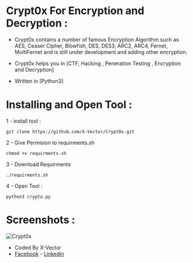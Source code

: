 # Crypt0x For Encryption and Decryption :
- Crypt0x contains a number of famous Encryption Algorithm such as AES, Ceaser Cipher, Blowfish, DES, DES3, ARC2, ARC4, Fernet, MultiFernet and is still under development and adding other encryption.

- Crypt0x helps you in [CTF, Hacking , Peneration Testing , Encryption and Decryption]
- Written in [Python3]

# Installing and Open Tool :
1 - install tool : 
```
git clone https://github.com/X-Vector/Crypt0x.git
```
2 - Give Permision to requirments.sh
```
chmod +x requirments.sh
```
3 - Download Requirments
```
./requirments.sh
```
4 - Open Tool :
```
python3 crypto.py
```
# Screenshots :

![Crypt0x](https://c.top4top.net/p_925ukl7c1.png "Crypt0x in action")

- Coded By X-Vector
- [Facebook](https://www.facebook.com/X.Vector1) - [Linkedin](https://www.linkedin.com/in/mohamed-abdelfatah-509b01149/)
